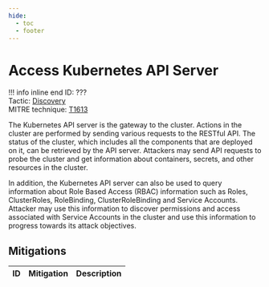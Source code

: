 ```yaml
---
hide:
  - toc
  - footer
---
```


# Access Kubernetes API Server

!!! info inline end
    ID: ???<br>
    Tactic: [Discovery](../tactics/Discovery/index.md) <br>
    MITRE technique: [T1613](https://attack.mitre.org/techniques/T1613/)

The Kubernetes API server is the gateway to the cluster. Actions in the cluster are performed by sending various requests to the RESTful API. The status of the cluster, which includes all the components that are deployed on it, can be retrieved by the API server. Attackers may send API requests to probe the cluster and get information about containers, secrets, and other resources in the cluster.

In addition, the Kubernetes API server can also be used to query information about Role Based Access (RBAC) information such as Roles, ClusterRoles, RoleBinding, ClusterRoleBinding and Service Accounts. Attacker may use this information to discover permissions and access associated with Service Accounts in the cluster and use this information to progress towards its attack objectives.

## Mitigations

|ID|Mitigation|Description|
|--|----------|-----------|